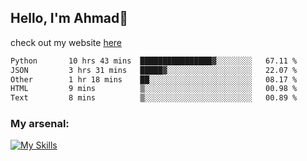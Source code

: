 
## Hello, I'm Ahmad👋

check out my website [here](https://ahmadalwi.com/)

<!--START_SECTION:waka-->

```txt
Python       10 hrs 43 mins  ████████████████▓░░░░░░░░   67.11 %
JSON         3 hrs 31 mins   █████▓░░░░░░░░░░░░░░░░░░░   22.07 %
Other        1 hr 18 mins    ██░░░░░░░░░░░░░░░░░░░░░░░   08.17 %
HTML         9 mins          ▒░░░░░░░░░░░░░░░░░░░░░░░░   00.98 %
Text         8 mins          ▒░░░░░░░░░░░░░░░░░░░░░░░░   00.89 %
```

<!--END_SECTION:waka-->

### My arsenal:

[![My Skills](https://skillicons.dev/icons?i=js,ts,py,go,react,nextjs,svelte,nodejs,django,tailwind,html,css,sass,firebase,mongodb,postgres,mysql,redis,git,github,docker,vscode,figma,godot)](https://skillicons.dev)
